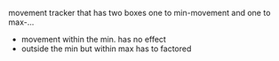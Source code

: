 movement tracker that has two boxes one to min-movement and one to max-...

* movement within the min. has no effect
* outside the min but within max has to factored
